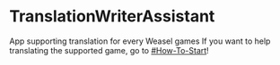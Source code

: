 # TranslationWriterAssistant
App supporting translation for every Weasel games
If you want to help translating the supported game, go to [#How-To-Start](https://github.com/AntheusMG/TranslationWriterAssistant/wiki/How-to-start)!
